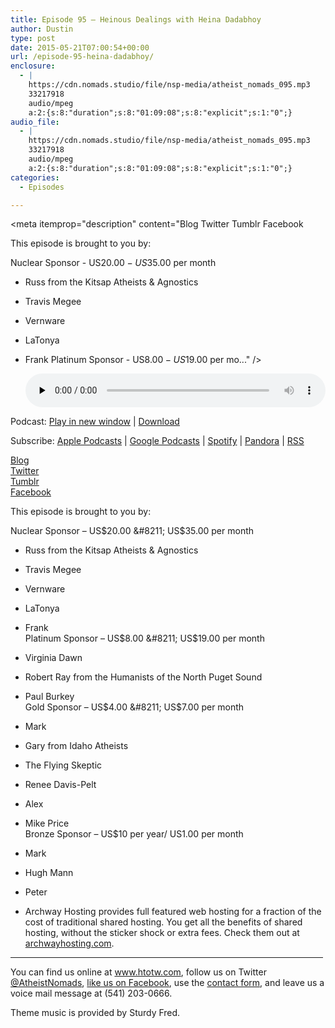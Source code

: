 ```yaml
---
title: Episode 95 – Heinous Dealings with Heina Dadabhoy
author: Dustin
type: post
date: 2015-05-21T07:00:54+00:00
url: /episode-95-heina-dadabhoy/
enclosure:
  - |
    https://cdn.nomads.studio/file/nsp-media/atheist_nomads_095.mp3
    33217918
    audio/mpeg
    a:2:{s:8:"duration";s:8:"01:09:08";s:8:"explicit";s:1:"0";}
audio_file:
  - |
    https://cdn.nomads.studio/file/nsp-media/atheist_nomads_095.mp3
    33217918
    audio/mpeg
    a:2:{s:8:"duration";s:8:"01:09:08";s:8:"explicit";s:1:"0";}
categories:
  - Episodes

---
```

<div itemscope itemtype="http://schema.org/AudioObject">
  <meta itemprop="name" content="Episode 95 &#8211; Heinous Dealings with Heina Dadabhoy" />
  
  <meta itemprop="uploadDate" content="2015-05-21T01:00:54-06:00" />
  
  <meta itemprop="encodingFormat" content="audio/mpeg" />
  
  <meta itemprop="duration" content="PT1H09M08S" />
  
  <meta itemprop="description" content="Blog
Twitter
Tumblr
Facebook

This episode is brought to you by:

Nuclear Sponsor - US$20.00 - US$35.00 per month
* Russ from the Kitsap Atheists &amp; Agnostics
* Travis Megee
* Vernware
* LaTonya
* Frank
Platinum Sponsor - US$8.00 - US$19.00 per mo..." />
  
  <meta itemprop="contentUrl" content="https://dts.podtrac.com/redirect.mp3/cdn.nomads.studio/file/nsp-media/atheist_nomads_095.mp3" />
  
  <meta itemprop="contentSize" content="31.7" />
  </p> 
  
  <div class="powerpress_player" id="powerpress_player_8351">
    <audio class="wp-audio-shortcode" id="audio-1045-95" preload="none" style="width: 100%;" controls="controls"><source type="audio/mpeg" src="https://dts.podtrac.com/redirect.mp3/cdn.nomads.studio/file/nsp-media/atheist_nomads_095.mp3?_=95" /><a href="https://dts.podtrac.com/redirect.mp3/cdn.nomads.studio/file/nsp-media/atheist_nomads_095.mp3">https://dts.podtrac.com/redirect.mp3/cdn.nomads.studio/file/nsp-media/atheist_nomads_095.mp3</a></audio>
  </div>
</div>

<p class="powerpress_links powerpress_links_mp3">
  Podcast: <a href="https://dts.podtrac.com/redirect.mp3/cdn.nomads.studio/file/nsp-media/atheist_nomads_095.mp3" class="powerpress_link_pinw" target="_blank" title="Play in new window" onclick="return powerpress_pinw('https://htotw.com/?powerpress_pinw=1045-podcast');" rel="nofollow">Play in new window</a> | <a href="https://dts.podtrac.com/redirect.mp3/cdn.nomads.studio/file/nsp-media/atheist_nomads_095.mp3" class="powerpress_link_d" title="Download" rel="nofollow" download="atheist_nomads_095.mp3">Download</a>
</p>

<p class="powerpress_links powerpress_subscribe_links">
  Subscribe: <a href="https://podcasts.apple.com/us/podcast/humanists-take-on-the-world/id530050098?mt=2&ls=1" class="powerpress_link_subscribe powerpress_link_subscribe_itunes" target="_blank" title="Subscribe on Apple Podcasts" rel="nofollow">Apple Podcasts</a> | <a href="https://www.google.com/podcasts?feed=aHR0cDovL2F0aGVpc3Rub21hZHMubGlic3luLmNvbS9yc3M%3D" class="powerpress_link_subscribe powerpress_link_subscribe_googleplay" target="_blank" title="Subscribe on Google Podcasts" rel="nofollow">Google Podcasts</a> | <a href="https://open.spotify.com/show/3LzK2xZGike6Tc1GEMtMbr?si=LieN9SNuTpq96smuaUsH8A" class="powerpress_link_subscribe powerpress_link_subscribe_spotify" target="_blank" title="Subscribe on Spotify" rel="nofollow">Spotify</a> | <a href="https://www.pandora.com/podcast/atheist-nomads/PC:10122?corr=62071012&part=ug" class="powerpress_link_subscribe powerpress_link_subscribe_pandora" target="_blank" title="Subscribe on Pandora" rel="nofollow">Pandora</a> | <a href="https://htotw.com/feed/podcast/" class="powerpress_link_subscribe powerpress_link_subscribe_rss" target="_blank" title="Subscribe via RSS" rel="nofollow">RSS</a>
</p>

<a href="http://freethoughtblogs.com/heinous/" target="_blank" rel="noopener">Blog</a>  
<a href="https://twitter.com/heinousdealings" target="_blank" rel="noopener">Twitter</a>  
<a href="http://wearingitall.tumblr.com/" target="_blank" rel="noopener">Tumblr</a>  
<a href="https://www.facebook.com/heinadadabhoy/" target="_blank" rel="noopener">Facebook</a>

This episode is brought to you by:

Nuclear Sponsor &#8211; US$20.00 &#8211; US$35.00 per month  
* Russ from the Kitsap Atheists & Agnostics  
* Travis Megee  
* Vernware  
* LaTonya  
* Frank  
Platinum Sponsor &#8211; US$8.00 &#8211; US$19.00 per month  
* Virginia Dawn  
* Robert Ray from the Humanists of the North Puget Sound  
* Paul Burkey  
Gold Sponsor &#8211; US$4.00 &#8211; US$7.00 per month  
* Mark  
* Gary from Idaho Atheists  
* The Flying Skeptic  
* Renee Davis-Pelt  
* Alex  
* Mike Price  
Bronze Sponsor &#8211; US$10 per year/ US1.00 per month  
* Mark  
* Hugh Mann  
* Peter

* Archway Hosting provides full featured web hosting for a fraction of the cost of traditional shared hosting. You get all the benefits of shared hosting, without the sticker shock or extra fees. Check them out at <a href="http://archwayhosting.com/" target="_blank" rel="noopener">archwayhosting.com</a>.

<hr width="500" />

You can find us online at <a href="https://www.htotw.com/" target="_blank" rel="noopener">www.htotw.com</a>, follow us on Twitter <a href="https://twitter.com/AtheistNomads" target="_blank" rel="noopener">@AtheistNomads</a>, <a href="https://htotw.com/facebook" target="_blank" rel="noopener">like us on Facebook</a>, use the [contact form](https://htotw.com/contact), and leave us a voice mail message at (541) 203-0666.

Theme music is provided by Sturdy Fred.